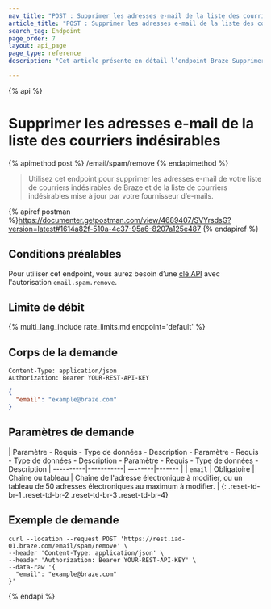 ```yaml
---
nav_title: "POST : Supprimer les adresses e-mail de la liste des courriers indésirables"
article_title: "POST : Supprimer les adresses e-mail de la liste des courriers indésirables"
search_tag: Endpoint
page_order: 7
layout: api_page
page_type: reference
description: "Cet article présente en détail l’endpoint Braze Supprimer les adresses e-mail de la liste des courriers indésirables."

---
```

{% api %}
# Supprimer les adresses e-mail de la liste des courriers indésirables
{% apimethod post %}
/email/spam/remove
{% endapimethod %}

> Utilisez cet endpoint pour supprimer les adresses e-mail de votre liste de courriers indésirables de Braze et de la liste de courriers indésirables mise à jour par votre fournisseur d’e-mails.

{% apiref postman %}https://documenter.getpostman.com/view/4689407/SVYrsdsG?version=latest#1614a82f-510a-4c37-95a6-8207a125e487 {% endapiref %}

## Conditions préalables

Pour utiliser cet endpoint, vous aurez besoin d’une [clé API]({{site.baseurl}}/api/basics#rest-api-key/) avec l'autorisation `email.spam.remove`.

## Limite de débit

{% multi_lang_include rate_limits.md endpoint='default' %}

## Corps de la demande
```
Content-Type: application/json
Authorization: Bearer YOUR-REST-API-KEY
```

```json
{
  "email": "example@braze.com"
}
```

## Paramètres de demande

| Paramètre - Requis - Type de données - Description - Paramètre - Requis - Type de données - Description - Paramètre - Requis - Type de données - Description
| ----------|-----------| --------|------- |
| `email` | Obligatoire | Chaîne ou tableau | Chaîne de l'adresse électronique à modifier, ou un tableau de 50 adresses électroniques au maximum à modifier. |
{: .reset-td-br-1 .reset-td-br-2 .reset-td-br-3  .reset-td-br-4}

## Exemple de demande
```
curl --location --request POST 'https://rest.iad-01.braze.com/email/spam/remove' \
--header 'Content-Type: application/json' \
--header 'Authorization: Bearer YOUR-REST-API-KEY' \
--data-raw '{
  "email": "example@braze.com"
}'
```
{% endapi %}
